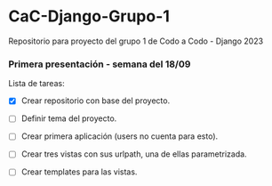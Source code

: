 # CaC-Django-Grupo-1
Repositorio para proyecto del grupo 1 de Codo a Codo - Django 2023


### Primera presentación - semana del 18/09

Lista de tareas:

- [x] Crear repositorio con base del proyecto.

- [ ] Definir tema del proyecto.

- [ ] Crear primera aplicación (users no cuenta para esto).

- [ ] Crear tres vistas con sus urlpath, una de ellas parametrizada.

- [ ] Crear templates para las vistas.
